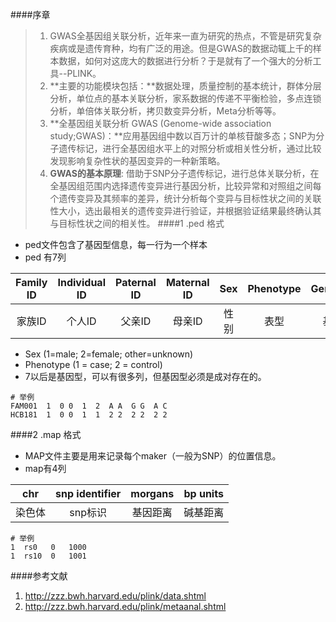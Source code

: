 ####序章
>1. GWAS全基因组关联分析，近年来一直为研究的热点，不管是研究复杂疾病或是遗传育种，均有广泛的用途。但是GWAS的数据动辄上千的样本数据，如何对这庞大的数据进行分析？于是就有了一个强大的分析工具--PLINK。
>2. **主要的功能模块包括：**数据处理，质量控制的基本统计，群体分层分析，单位点的基本关联分析，家系数据的传递不平衡检验，多点连锁分析，单倍体关联分析，拷贝数变异分析，Meta分析等等。
>3. **全基因组关联分析 GWAS (Genome-wide association study;GWAS)：**应用基因组中数以百万计的单核苷酸多态；SNP为分子遗传标记，进行全基因组水平上的对照分析或相关性分析，通过比较发现影响复杂性状的基因变异的一种新策略。
> 4. **GWAS的基本原理**: 借助于SNP分子遗传标记，进行总体关联分析，在全基因组范围内选择遗传变异进行基因分析，比较异常和对照组之间每个遗传变异及其频率的差异，统计分析每个变异与目标性状之间的关联性大小，选出最相关的遗传变异进行验证，并根据验证结果最终确认其与目标性状之间的相关性。
####1 .ped 格式
- ped文件包含了基因型信息，每一行为一个样本
- ped 有7列

|Family ID| Individual ID|Paternal ID|Maternal ID|Sex|Phenotype|Genotypes
|:---:|:---:|:---:|:---:|:---:|:---:|:---:|
家族ID|个人ID|父亲ID|母亲ID|性别|表型|基因型|
- Sex (1=male; 2=female; other=unknown)
- Phenotype (1 = case; 2 = control)
- 7以后是基因型，可以有很多列，但基因型必须是成对存在的。
```
# 举例
FAM001  1  0 0  1  2  A A  G G  A C 
HCB181  1  0 0  1  1  2 2  2 2  2 2
```
####2 .map 格式
- MAP文件主要是用来记录每个maker（一般为SNP）的位置信息。
- map有4列

chr | snp identifier| morgans| bp units|
|:---:|:---:|:---:|:---:|
|染色体|snp标识|基因距离|碱基距离|
```
# 举例
1  rs0   0   1000
1  rs10  0	 1001
```
####参考文献
1. http://zzz.bwh.harvard.edu/plink/data.shtml
2. http://zzz.bwh.harvard.edu/plink/metaanal.shtml
